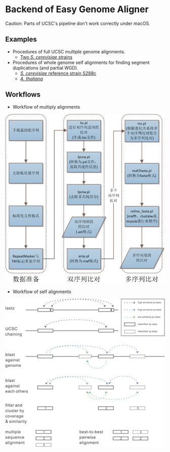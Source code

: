 # Backend of Easy Genome Aligner

Caution: Parts of UCSC's pipeline don't work correctly under macOS.

## Examples

* Procedures of full UCSC multiple genome alignments.
    * [Two *S. cerevisiae* strains](doc/Scer-example.md)
* Procedures of whole genome self alignments for finding segment duplications (and partial WGD).
    * [*S. cerevisiae* reference strain S288c](doc/S288c-example.md)
    * [*A. thaliana*](doc/Atha.md)

## Workflows

* Workflow of multiply alignments

![multi](doc/Fig_flowchart.png)

* Workflow of self alignments

![self](doc/flow.png)
